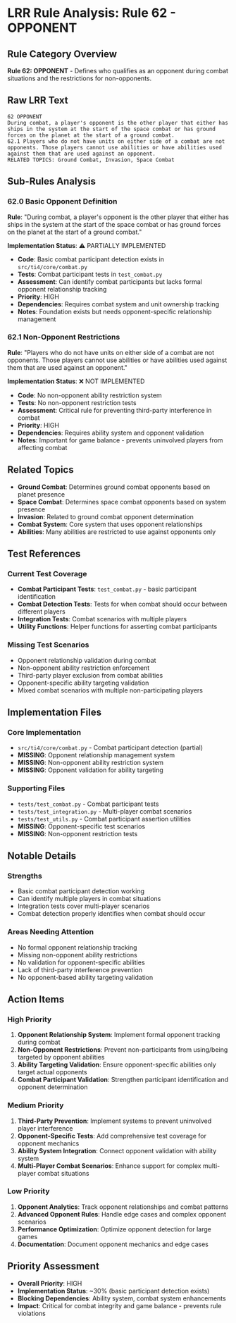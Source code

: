 # LRR Rule Analysis: Rule 62 - OPPONENT

## Rule Category Overview
**Rule 62: OPPONENT** - Defines who qualifies as an opponent during combat situations and the restrictions for non-opponents.

## Raw LRR Text
```
62 OPPONENT	
During combat, a player's opponent is the other player that either has ships in the system at the start of the space combat or has ground forces on the planet at the start of a ground combat.
62.1 Players who do not have units on either side of a combat are not opponents. Those players cannot use abilities or have abilities used against them that are used against an opponent.
RELATED TOPICS: Ground Combat, Invasion, Space Combat
```

## Sub-Rules Analysis

### 62.0 Basic Opponent Definition
**Rule**: "During combat, a player's opponent is the other player that either has ships in the system at the start of the space combat or has ground forces on the planet at the start of a ground combat."

**Implementation Status**: ⚠️ PARTIALLY IMPLEMENTED
- **Code**: Basic combat participant detection exists in `src/ti4/core/combat.py`
- **Tests**: Combat participant tests in `test_combat.py`
- **Assessment**: Can identify combat participants but lacks formal opponent relationship tracking
- **Priority**: HIGH
- **Dependencies**: Requires combat system and unit ownership tracking
- **Notes**: Foundation exists but needs opponent-specific relationship management

### 62.1 Non-Opponent Restrictions
**Rule**: "Players who do not have units on either side of a combat are not opponents. Those players cannot use abilities or have abilities used against them that are used against an opponent."

**Implementation Status**: ❌ NOT IMPLEMENTED
- **Code**: No non-opponent ability restriction system
- **Tests**: No non-opponent restriction tests
- **Assessment**: Critical rule for preventing third-party interference in combat
- **Priority**: HIGH
- **Dependencies**: Requires ability system and opponent validation
- **Notes**: Important for game balance - prevents uninvolved players from affecting combat

## Related Topics
- **Ground Combat**: Determines ground combat opponents based on planet presence
- **Space Combat**: Determines space combat opponents based on system presence
- **Invasion**: Related to ground combat opponent determination
- **Combat System**: Core system that uses opponent relationships
- **Abilities**: Many abilities are restricted to use against opponents only

## Test References

### Current Test Coverage
- **Combat Participant Tests**: `test_combat.py` - basic participant identification
- **Combat Detection Tests**: Tests for when combat should occur between different players
- **Integration Tests**: Combat scenarios with multiple players
- **Utility Functions**: Helper functions for asserting combat participants

### Missing Test Scenarios
- Opponent relationship validation during combat
- Non-opponent ability restriction enforcement
- Third-party player exclusion from combat abilities
- Opponent-specific ability targeting validation
- Mixed combat scenarios with multiple non-participating players

## Implementation Files

### Core Implementation
- `src/ti4/core/combat.py` - Combat participant detection (partial)
- **MISSING**: Opponent relationship management system
- **MISSING**: Non-opponent ability restriction system
- **MISSING**: Opponent validation for ability targeting

### Supporting Files
- `tests/test_combat.py` - Combat participant tests
- `tests/test_integration.py` - Multi-player combat scenarios
- `tests/test_utils.py` - Combat participant assertion utilities
- **MISSING**: Opponent-specific test scenarios
- **MISSING**: Non-opponent restriction tests

## Notable Details

### Strengths
- Basic combat participant detection working
- Can identify multiple players in combat situations
- Integration tests cover multi-player scenarios
- Combat detection properly identifies when combat should occur

### Areas Needing Attention
- No formal opponent relationship tracking
- Missing non-opponent ability restrictions
- No validation for opponent-specific abilities
- Lack of third-party interference prevention
- No opponent-based ability targeting validation

## Action Items

### High Priority
1. **Opponent Relationship System**: Implement formal opponent tracking during combat
2. **Non-Opponent Restrictions**: Prevent non-participants from using/being targeted by opponent abilities
3. **Ability Targeting Validation**: Ensure opponent-specific abilities only target actual opponents
4. **Combat Participant Validation**: Strengthen participant identification and opponent determination

### Medium Priority
1. **Third-Party Prevention**: Implement systems to prevent uninvolved player interference
2. **Opponent-Specific Tests**: Add comprehensive test coverage for opponent mechanics
3. **Ability System Integration**: Connect opponent validation with ability system
4. **Multi-Player Combat Scenarios**: Enhance support for complex multi-player combat situations

### Low Priority
1. **Opponent Analytics**: Track opponent relationships and combat patterns
2. **Advanced Opponent Rules**: Handle edge cases and complex opponent scenarios
3. **Performance Optimization**: Optimize opponent detection for large games
4. **Documentation**: Document opponent mechanics and edge cases

## Priority Assessment
- **Overall Priority**: HIGH
- **Implementation Status**: ~30% (basic participant detection exists)
- **Blocking Dependencies**: Ability system, combat system enhancements
- **Impact**: Critical for combat integrity and game balance - prevents rule violations